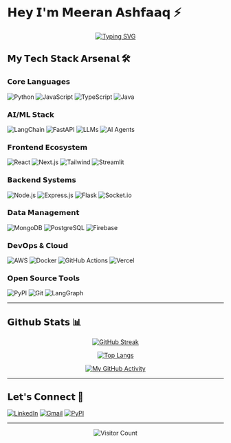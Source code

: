 # 𝗛𝗲𝘆 𝗜'𝗺 𝗠𝗲𝗲𝗿𝗮𝗻 𝗔𝘀𝗵𝗳𝗮𝗮𝗾 ⚡

<div align="center">
  
[![Typing SVG](https://readme-typing-svg.herokuapp.com?font=Fira+Code&pause=1000&color=00F72D&width=435&lines=Full+Stack+Developer;AI+Agent+Specialist;Open+Source+Maintainer;Tech+Community+Leader)](https://git.io/typing-svg)

</div>

## 𝗠𝘆 𝗧𝗲𝗰𝗵 𝗦𝘁𝗮𝗰𝗸 𝗔𝗿𝘀𝗲𝗻𝗮𝗹 🛠️

### 𝗖𝗼𝗿𝗲 𝗟𝗮𝗻𝗴𝘂𝗮𝗴𝗲𝘀
![Python](https://img.shields.io/badge/Python-3776AB?style=for-the-badge&logo=python&logoColor=white)
![JavaScript](https://img.shields.io/badge/JavaScript-%23F7DF1E.svg?style=for-the-badge&logo=javascript&logoColor=black)
![TypeScript](https://img.shields.io/badge/TypeScript-007ACC?style=for-the-badge&logo=typescript&logoColor=white)
![Java](https://img.shields.io/badge/Java-%23ED8B00.svg?style=for-the-badge&logo=openjdk&logoColor=white)

### 𝗔𝗜/𝗠𝗟 𝗦𝘁𝗮𝗰𝗸
![LangChain](https://img.shields.io/badge/LangChain-00A67D?style=for-the-badge)
![FastAPI](https://img.shields.io/badge/FastAPI-009688?style=for-the-badge&logo=fastapi&logoColor=white)
![LLMs](https://img.shields.io/badge/LLMs-FF6F00?style=for-the-badge)
![AI Agents](https://img.shields.io/badge/AI_Agents-512BD4?style=for-the-badge)

### 𝗙𝗿𝗼𝗻𝘁𝗲𝗻𝗱 𝗘𝗰𝗼𝘀𝘆𝘀𝘁𝗲𝗺
![React](https://img.shields.io/badge/React-20232A?style=for-the-badge&logo=react&logoColor=61DAFB)
![Next.js](https://img.shields.io/badge/Next.js-000000?style=for-the-badge&logo=next.js&logoColor=white)
![Tailwind](https://img.shields.io/badge/Tailwind_CSS-38B2AC?style=for-the-badge&logo=tailwind-css&logoColor=white)
![Streamlit](https://img.shields.io/badge/Streamlit-FF4B4B?style=for-the-badge&logo=streamlit&logoColor=white)

### 𝗕𝗮𝗰𝗸𝗲𝗻𝗱 𝗦𝘆𝘀𝘁𝗲𝗺𝘀
![Node.js](https://img.shields.io/badge/Node.js-43853D?style=for-the-badge&logo=node.js&logoColor=white)
![Express.js](https://img.shields.io/badge/Express.js-404D59?style=for-the-badge)
![Flask](https://img.shields.io/badge/Flask-000000?style=for-the-badge&logo=flask&logoColor=white)
![Socket.io](https://img.shields.io/badge/Socket.io-010101?style=for-the-badge&logo=socket.io&logoColor=white)

### 𝗗𝗮𝘁𝗮 𝗠𝗮𝗻𝗮𝗴𝗲𝗺𝗲𝗻𝘁
![MongoDB](https://img.shields.io/badge/MongoDB-4EA94B?style=for-the-badge&logo=mongodb&logoColor=white)
![PostgreSQL](https://img.shields.io/badge/PostgreSQL-316192?style=for-the-badge&logo=postgresql&logoColor=white)
![Firebase](https://img.shields.io/badge/Firebase-039BE5?style=for-the-badge&logo=Firebase&logoColor=white)

### 𝗗𝗲𝘃𝗢𝗽𝘀 & 𝗖𝗹𝗼𝘂𝗱
![AWS](https://img.shields.io/badge/AWS-%23FF9900.svg?style=for-the-badge&logo=amazon-aws&logoColor=white)
![Docker](https://img.shields.io/badge/Docker-2CA5E0?style=for-the-badge&logo=docker&logoColor=white)
![GitHub Actions](https://img.shields.io/badge/GitHub_Actions-2088FF?style=for-the-badge&logo=github-actions&logoColor=white)
![Vercel](https://img.shields.io/badge/Vercel-000000?style=for-the-badge&logo=vercel&logoColor=white)

### 𝗢𝗽𝗲𝗻 𝗦𝗼𝘂𝗿𝗰𝗲 𝗧𝗼𝗼𝗹𝘀
![PyPI](https://img.shields.io/badge/PyPI-3775A9?style=for-the-badge&logo=pypi&logoColor=white)
![Git](https://img.shields.io/badge/GIT-E44C30?style=for-the-badge&logo=git&logoColor=white)
![LangGraph](https://img.shields.io/badge/LangGraph-FF6D00?style=for-the-badge)

---

## 𝗚𝗶𝘁𝗵𝘂𝗯 𝗦𝘁𝗮𝘁𝘀 📊

<div align="center">
  
[![GitHub Streak](https://streak-stats.demolab.com?user=MEERAN2314&theme=dark&hide_border=true&date_format=j%20M%5B%20Y%5D)](https://git.io/streak-stats)

[![Top Langs](https://github-readme-stats.vercel.app/api/top-langs/?username=MEERAN2314&layout=compact&theme=vision-friendly-dark&hide=html,css)](https://github.com/anuraghazra/github-readme-stats)

[![My GitHub Activity](https://github-readme-activity-graph.vercel.app/graph?username=MEERAN2314&theme=github-compact)](https://github.com/ashutosh00710/github-readme-activity-graph)

</div>

---

## 𝗟𝗲𝘁'𝘀 𝗖𝗼𝗻𝗻𝗲𝗰𝘁 🤝

[![LinkedIn](https://img.shields.io/badge/LinkedIn-0077B5?style=for-the-badge&logo=linkedin&logoColor=white)](www.linkedin.com/in/meeran23)
[![Gmail](https://img.shields.io/badge/Gmail-D14836?style=for-the-badge&logo=gmail&logoColor=white)](mailto:meeranprofessional23@gmail.com)
[![PyPI](https://img.shields.io/badge/PyPI-View_My_Packages-3775A9?style=for-the-badge&logo=pypi&logoColor=white)](https://pypi.org/user/your-pypi-username/)

---

<div align="center">
  
![Visitor Count](https://komarev.com/ghpvc/?username=MEERAN2314&color=blueviolet&style=flat)

</div>

